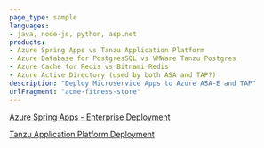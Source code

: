 ```yaml
---
page_type: sample
languages:
- java, node-js, python, asp.net
products:
- Azure Spring Apps vs Tanzu Application Platform
- Azure Database for PostgresSQL vs VMWare Tanzu Postgres
- Azure Cache for Redis vs Bitnami Redis
- Azure Active Directory (used by both ASA and TAP?)
description: "Deploy Microservice Apps to Azure ASA-E and TAP"
urlFragment: "acme-fitness-store"
---
```


[Azure Spring Apps - Enterprise Deployment](README_azure.md)

[Tanzu Application Platform Deployment](README_tap.md)